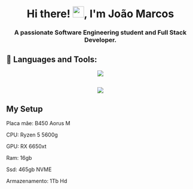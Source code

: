 <h1 align="center">Hi there! <img src="https://raw.githubusercontent.com/MartinHeinz/MartinHeinz/master/wave.gif" width="30px">, I'm João Marcos</h1>
<h3 align="center">A passionate Software Engineering student and Full Stack Developer.</h3>



## 🚀 Languages and Tools:

<p align="center">
  <a href="https://skillicons.dev">
    <img src="https://skillicons.dev/icons?i=html,css,js,bootstrap,jquery,linux,php,sass,ubuntu,mysql,c,cpp,git" />
  </a>
</p>
  
  ##
  <div align="center"> 
  <a href="https://www.linkedin.com/in/jjoaom/" target="_blank"><img src="https://img.shields.io/badge/-LinkedIn-%230077B5?style=for-the-badge&logo=linkedin&logoColor=white" target="_blank"></a> 
  </div>
  
  
  ## My Setup
  
  <p>Placa mãe: B450 Aorus M</p>
  <p>CPU: Ryzen 5 5600g</p>
  <p>GPU: RX 6650xt</p>
  <p>Ram: 16gb</p>
  <p>Ssd: 465gb NVME</p>
  <p>Armazenamento: 1Tb Hd</p>
  

